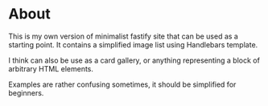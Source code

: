 # About

This is my own version of minimalist fastify site that can be used as a starting point.
It contains a simplified image list using Handlebars template.

I think can also be use as a card gallery, or anything representing a block of arbitrary HTML elements.

Examples are rather confusing sometimes, it should be simplified for beginners.
